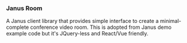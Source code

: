 ### Janus Room

A Janus client library that provides simple interface to create a minimal-complete conference video room. This is adopted from Janus demo example code but it's JQuery-less and React/Vue friendly.
